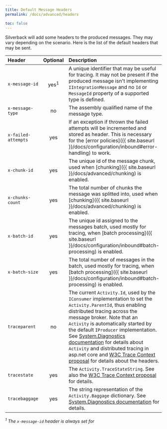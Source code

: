 ```yaml
---
title: Default Message Headers
permalink: /docs/advanced/headers

toc: false
---
```


Silverback will add some headers to the produced messages. They may vary depending on the scenario.
Here is the list of the default headers that may be sent.

Header | Optional | Description
:-- | :-: | :--
`x-message-id` | yes<sup>1</sup> | A unique identifier that may be useful for tracing. It may not be present if the produced message isn't implementing `IIntegrationMessage` and no `Id` or `MessageId` property of a supported type is defined.
`x-message-type` | no | The assembly qualified name of the message type.
`x-failed-attempts` | yes | If an exception if thrown the failed attempts will be incremented and stored as header. This is necessary for the [error policies]({{ site.baseurl }}/docs/configuration/inbound#error-handling) to work.
`x-chunk-id` | yes | The unique id of the message chunk, used when [chunking]({{ site.baseurl }}/docs/advanced/chunking) is enabled.
`x-chunks-count` | yes | The total number of chunks the message was splitted into, used when [chunking]({{ site.baseurl }}/docs/advanced/chunking) is enabled.
`x-batch-id` | yes | The unique id assigned to the messages batch, used mostly for tracing, when [batch processing]({{ site.baseurl }}/docs/configuration/inbound#batch-processing) is enabled.
`x-batch-size` | yes | The total number of messages in the batch, used mostly for tracing, when [batch processing]({{ site.baseurl }}/docs/configuration/inbound#batch-processing) is enabled.
`traceparent` | no | The current `Activity.Id`, used by the `IConsumer` implementation to set the `Activity.ParentId`, thus enabling distributed tracing across the message broker. Note that an `Activity` is automatically started by the default `IProducer` implementation. See [System.Diagnostics documentation](https://docs.microsoft.com/en-us/dotnet/api/system.diagnostics.activity?view=netcore-3.1) for details about `Activity` and distributed tracing in asp.net core and [W3C Trace Context proposal](https://www.w3.org/TR/trace-context-1) for details about the headers.
`tracestate` | yes | The `Activity.TraceStateString`. See also the [W3C Trace Context proposal](https://www.w3.org/TR/trace-context-1) for details.
`tracebaggage` | yes | The string representation of the `Activity.Baggage` dictionary. See [System.Diagnostics documentation](https://docs.microsoft.com/en-us/dotnet/api/system.diagnostics.activity?view=netcore-3.1) for details.

_<sup>1</sup> The `x-message-id` header is always set for_